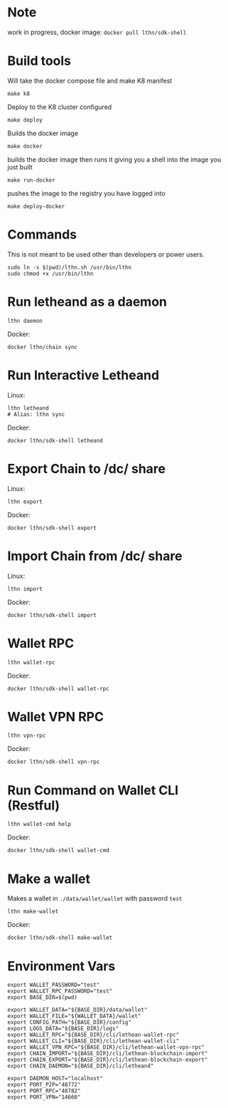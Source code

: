 # Note
work in progress, docker image: `docker pull lthn/sdk-shell`
# Build tools

Will take the docker compose file and make K8 manifest
```shell
make k8
```
Deploy to the K8 cluster configured

```shell
make deploy
```
Builds the docker image
```shell
make docker
```
builds the docker image then runs it giving you a shell into the image you just built
```shell
make run-docker
```
pushes the image to the registry you have logged into
```shell
make deploy-docker
```

# Commands
This is not meant to be used other than developers or power users.
```shell
sudo ln -s $(pwd)/lthn.sh /usr/bin/lthn
sudo chmod +x /usr/bin/lthn

```

# Run letheand as a daemon
```shell
lthn daemon
```
Docker:
```shell
docker lthn/chain sync
```

# Run Interactive Letheand

Linux:
```shell
lthn letheand 
# Alias: lthn sync
```
Docker:
```shell
docker lthn/sdk-shell letheand
```

# Export Chain to /dc/ share

Linux:
```shell
lthn export 
```
Docker:
```shell
docker lthn/sdk-shell export
```

# Import Chain from /dc/ share

Linux:
```shell
lthn import 
```
Docker:
```shell
docker lthn/sdk-shell import
```

# Wallet RPC
```shell
lthn wallet-rpc
```
Docker:
```shell
docker lthn/sdk-shell wallet-rpc
```

# Wallet VPN RPC
```shell
lthn vpn-rpc
```

Docker:
```shell
docker lthn/sdk-shell vpn-rpc
```

# Run Command on Wallet CLI (Restful)
```shell
lthn wallet-cmd help
```
Docker:
```shell
docker lthn/sdk-shell wallet-cmd
```
# Make a wallet
Makes a wallet in `./data/wallet/wallet` with password `test`
```shell
lthn make-wallet
```
Docker:
```shell
docker lthn/sdk-shell make-wallet
```

# Environment Vars
```shell
export WALLET_PASSWORD="test"
export WALLET_RPC_PASSWORD="test"
export BASE_DIR=$(pwd)

export WALLET_DATA="${BASE_DIR}/data/wallet"
export WALLET_FILE="${WALLET_DATA}/wallet"
export CONFIG_PATH="${BASE_DIR}/config"
export LOGS_DATA="${BASE_DIR}/logs"
export WALLET_RPC="${BASE_DIR}/cli/lethean-wallet-rpc"
export WALLET_CLI="${BASE_DIR}/cli/lethean-wallet-cli"
export WALLET_VPN_RPC="${BASE_DIR}/cli/lethean-wallet-vpn-rpc"
export CHAIN_IMPORT="${BASE_DIR}/cli/lethean-blockchain-import"
export CHAIN_EXPORT="${BASE_DIR}/cli/lethean-blockchain-export"
export CHAIN_DAEMON="${BASE_DIR}/cli/letheand"

export DAEMON_HOST="localhost"
export PORT_P2P="48772"
export PORT_RPC="48782"
export PORT_VPN="14660"
```